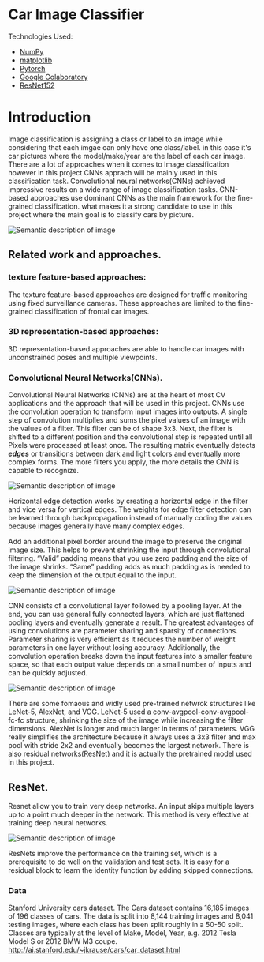 
# Car Image Classifier

Technologies Used:

- [NumPy](http://www.numpy.org/)
- [matplotlib](http://matplotlib.org/)
- [Pytorch](https://pytorch.org)
- [Google Colaboratory](https://colab.research.google.com)
- [ResNet152](https://pytorch.org/hub/pytorch_vision_resnet/)


# Introduction
Image classification is assigning a class or label to an image while considering that each imgae can only have one class/label. in this case it's car pictures where the model/make/year are the label of each car image. There are a lot of approaches when it comes to Image classification however in this project CNNs apprach will be mainly used in this classification task. Convolutional neural networks(CNNs) achieved impressive results on a wide range of image classification tasks. CNN-based approaches use dominant CNNs as the main framework for the fine-grained classification. what makes it a strong candidate to use in this project where the main goal is to classify cars by picture.

![Semantic description of image](https://miro.medium.com/max/1204/1*TVu5hyywTrUsCAkfJbVHQw.png "Image Title")



## Related work and approaches.

### texture feature-based approaches:
The texture feature-based approaches are designed for traffic monitoring using fixed surveillance cameras. These approaches are limited to the fine-grained classification of frontal car images.

### 3D representation-based approaches:
3D representation-based approaches are able to handle car images with unconstrained poses and multiple viewpoints.

### Convolutional Neural Networks(CNNs).

Convolutional Neural Networks (CNNs) are at the heart of most CV applications and the approach that will be used in this project. CNNs use the convolution operation to transform input images into outputs. A single step of convolution multiplies and sums the pixel values of an image with the values of a filter. This filter can be of shape 3x3. Next, the filter is shifted to a different position and the convolutional step is repeated until all Pixels were processed at least once. The resulting matrix eventually detects ***edges*** or transitions between dark and light colors and eventually more complex forms. The more filters you apply, the more details the CNN is capable to recognize.

![Semantic description of image](https://miro.medium.com/max/488/1*4h_J0Zpx93_sFHKxWUoHAw.gif "Image Title")

Horizontal edge detection works by creating a horizontal edge in the filter and vice versa for vertical edges. The weights for edge filter detection can be learned through backpropagation instead of manually coding the values because images generally have many complex edges.

Add an additional pixel border around the image to preserve the original image size. This helps to prevent shrinking the input through convolutional filtering. “Valid” padding means that you use zero padding and the size of the image shrinks. “Same” padding adds as much padding as is needed to keep the dimension of the output equal to the input.

![Semantic description of image](https://miro.medium.com/max/790/1*nYf_cUIHFEWU1JXGwnz-Ig.gif "Image Title")

CNN consists of a convolutional layer followed by a pooling layer. At the end, you can use general fully connected layers, which are just flattened pooling layers and eventually generate a result.
The greatest advantages of using convolutions are parameter sharing and sparsity of connections. Parameter sharing is very efficient as it reduces the number of weight parameters in one layer without losing accuracy. Additionally, the convolution operation breaks down the input features into a smaller feature space, so that each output value depends on a small number of inputs and can be quickly adjusted.

![Semantic description of image](https://miro.medium.com/max/1400/1*XbuW8WuRrAY5pC4t-9DZAQ.jpeg "Image Title")

There are some fomaous and widly used pre-trained netwrok structures like LeNet-5, AlexNet, and VGG. LeNet-5 used a conv-avgpool-conv-avgpool-fc-fc structure, shrinking the size of the image while increasing the filter dimensions. AlexNet is longer and much larger in terms of parameters. VGG really simplifies the architecture because it always uses a 3x3 filter and max pool with stride 2x2 and eventually becomes the largest network. There is also residual networks(ResNet) and it is actually the pretrained model used in this project.

## ResNet.
Resnet allow you to train very deep networks. An input skips multiple layers up to a point much deeper in the network. This method is very effective at training deep neural networks.

![Semantic description of image](https://miro.medium.com/max/894/1*rbhjv7ZdAgXM2MlBUL5Mmw.png "Image Title")

ResNets improve the performance on the training set, which is a prerequisite to do well on the validation and test sets. It is easy for a residual block to learn the identity function by adding skipped connections.



### Data

Stanford University cars dataset. The Cars dataset contains 16,185 images of 196 classes of cars. The data is split into 8,144 training images and 8,041 testing images, where each class has been split roughly in a 50-50 split. Classes are typically at the level of Make, Model, Year, e.g. 2012 Tesla Model S or 2012 BMW M3 coupe.
http://ai.stanford.edu/~jkrause/cars/car_dataset.html
